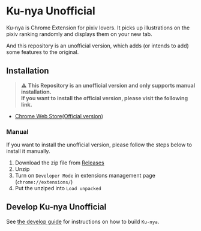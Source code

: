 # Ku-nya Unofficial

Ku-nya is Chrome Extension for pixiv lovers. It picks up illustrations on the pixiv ranking randomly and displays them on your new tab.

And this repository is an unofficial version, which adds (or intends to add) some features to the original.

## Installation

> :warning: **This Repository is an unofficial version and only supports manual installation.**  
> **If you want to install the official version, please visit the following link.**

- [Chrome Web Store(Official version)](https://chrome.google.com/webstore/detail/ku-nya/bpmaclbepidfnlfdnaoblbifgehgdalm)

### Manual

If you want to install the unofficial version, please follow the steps below to install it manually.

1. Download the zip file from [Releases](https://github.com/shuymn/Ku-nya/releases)
2. Unzip
3. Turn on `Developer Mode` in extensions management page (`chrome://extensions/`)
4. Put the unziped into `Load unpacked`

## Develop Ku-nya Unofficial

See [the develop guide](https://github.com/shuymn/Ku-nya/blob/release/docs/develop.md) for instructions on how to build `Ku-nya`.
